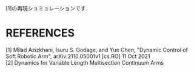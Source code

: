 [1]の再現シュミュレーションです．  



# REFERENCES
[1] Milad Azizkhani, Isuru S. Godage, and Yue Chen, "Dynamic Control of Soft Robotic Arm", arXiv:2110.05001v1 [cs.RO] 11 Oct 2021  
[2] Dynamics for Variable Length Multisection Continuum Arms  